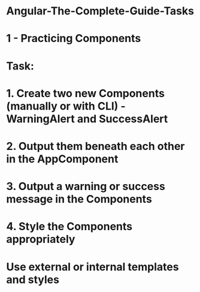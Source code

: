 # Angular-The-Complete-Guide-Tasks
# 1 - Practicing Components
#
# Task:
# 1. Create two new Components (manually or with CLI) - WarningAlert and SuccessAlert
# 2. Output them beneath each other in the AppComponent
# 3. Output a warning or success message in the Components
# 4. Style the Components appropriately 
#
# Use external or internal templates and styles

